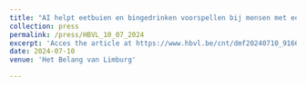 ```yaml
---
title: "AI helpt eetbuien en bingedrinken voorspellen bij mensen met eet- of alcoholstoornis"
collection: press
permalink: /press/HBVL_10_07_2024
excerpt: 'Acces the article at https://www.hbvl.be/cnt/dmf20240710_91662371'
date: 2024-07-10
venue: 'Het Belang van Limburg'

---
```

